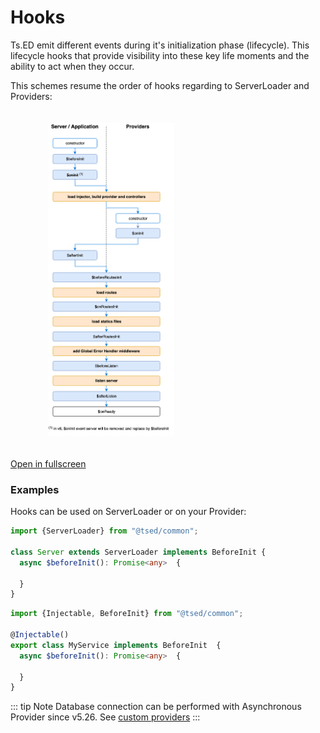 # Hooks

Ts.ED emit different events during it's initialization
phase (lifecycle). This lifecycle hooks that provide visibility into these key life moments and the ability to act
when they occur.

This schemes resume the order of hooks regarding to ServerLoader and Providers:

<figure><img src="./../assets/hooks-in-sequence.png" style="max-height: 500px; padding: 20px"></figure>

[Open in fullscreen](./../assets/hooks-in-sequence.png)


### Examples

Hooks can be used on ServerLoader or on your Provider:
```typescript
import {ServerLoader} from "@tsed/common";

class Server extends ServerLoader implements BeforeInit {
  async $beforeInit(): Promise<any>  {
    
  }
}
```

```typescript
import {Injectable, BeforeInit} from "@tsed/common";

@Injectable()
export class MyService implements BeforeInit  {
  async $beforeInit(): Promise<any>  {
    
  }
}
```

::: tip Note
Database connection can be performed with Asynchronous Provider since v5.26. See [custom providers](/docs/custom-providers.md)
:::
